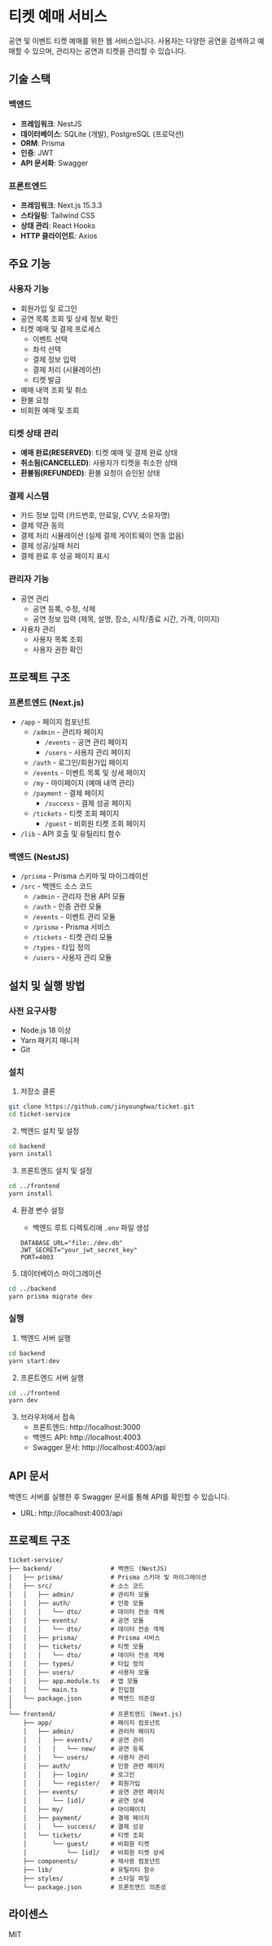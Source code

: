 # 티켓 예매 서비스

공연 및 이벤트 티켓 예매를 위한 웹 서비스입니다. 사용자는 다양한 공연을 검색하고 예매할 수 있으며, 관리자는 공연과 티켓을 관리할 수 있습니다.

## 기술 스택

### 백엔드
- **프레임워크**: NestJS
- **데이터베이스**: SQLite (개발), PostgreSQL (프로덕션)
- **ORM**: Prisma
- **인증**: JWT
- **API 문서화**: Swagger

### 프론트엔드
- **프레임워크**: Next.js 15.3.3
- **스타일링**: Tailwind CSS
- **상태 관리**: React Hooks
- **HTTP 클라이언트**: Axios

## 주요 기능

### 사용자 기능
- 회원가입 및 로그인
- 공연 목록 조회 및 상세 정보 확인
- 티켓 예매 및 결제 프로세스
  - 이벤트 선택
  - 좌석 선택
  - 결제 정보 입력
  - 결제 처리 (시뮬레이션)
  - 티켓 발급
- 예매 내역 조회 및 취소
- 환불 요청
- 비회원 예매 및 조회

### 티켓 상태 관리
- **예매 완료(RESERVED)**: 티켓 예매 및 결제 완료 상태
- **취소됨(CANCELLED)**: 사용자가 티켓을 취소한 상태
- **환불됨(REFUNDED)**: 환불 요청이 승인된 상태

### 결제 시스템
- 카드 정보 입력 (카드번호, 만료일, CVV, 소유자명)
- 결제 약관 동의
- 결제 처리 시뮬레이션 (실제 결제 게이트웨이 연동 없음)
- 결제 성공/실패 처리
- 결제 완료 후 성공 페이지 표시

### 관리자 기능
- 공연 관리
  - 공연 등록, 수정, 삭제
  - 공연 정보 입력 (제목, 설명, 장소, 시작/종료 시간, 가격, 이미지)
- 사용자 관리
  - 사용자 목록 조회
  - 사용자 권한 확인



## 프로젝트 구조

### 프론트엔드 (Next.js)
- `/app` - 페이지 컴포넌트
  - `/admin` - 관리자 페이지
    - `/events` - 공연 관리 페이지
    - `/users` - 사용자 관리 페이지
  - `/auth` - 로그인/회원가입 페이지
  - `/events` - 이벤트 목록 및 상세 페이지
  - `/my` - 마이페이지 (예매 내역 관리)
  - `/payment` - 결제 페이지
    - `/success` - 결제 성공 페이지
  - `/tickets` - 티켓 조회 페이지
    - `/guest` - 비회원 티켓 조회 페이지
- `/lib` - API 호출 및 유틸리티 함수

### 백엔드 (NestJS)
- `/prisma` - Prisma 스키마 및 마이그레이션
- `/src` - 백엔드 소스 코드
  - `/admin` - 관리자 전용 API 모듈
  - `/auth` - 인증 관련 모듈
  - `/events` - 이벤트 관리 모듈
  - `/prisma` - Prisma 서비스
  - `/tickets` - 티켓 관리 모듈
  - `/types` - 타입 정의
  - `/users` - 사용자 관리 모듈

## 설치 및 실행 방법

### 사전 요구사항
- Node.js 18 이상
- Yarn 패키지 매니저
- Git

### 설치

1. 저장소 클론
```bash
git clone https://github.com/jinyounghwa/ticket.git
cd ticket-service
```

2. 백엔드 설치 및 설정
```bash
cd backend
yarn install
```

3. 프론트엔드 설치 및 설정
```bash
cd ../frontend
yarn install
```

4. 환경 변수 설정
   - 백엔드 루트 디렉토리에 `.env` 파일 생성
   ```
   DATABASE_URL="file:./dev.db"
   JWT_SECRET="your_jwt_secret_key"
   PORT=4003
   ```

5. 데이터베이스 마이그레이션
```bash
cd ../backend
yarn prisma migrate dev
```

### 실행

1. 백엔드 서버 실행
```bash
cd backend
yarn start:dev
```

2. 프론트엔드 서버 실행
```bash
cd ../frontend
yarn dev
```

3. 브라우저에서 접속
   - 프론트엔드: http://localhost:3000
   - 백엔드 API: http://localhost:4003
   - Swagger 문서: http://localhost:4003/api

## API 문서

백엔드 서버를 실행한 후 Swagger 문서를 통해 API를 확인할 수 있습니다.
- URL: http://localhost:4003/api

## 프로젝트 구조

```
ticket-service/
├── backend/                # 백엔드 (NestJS)
│   ├── prisma/             # Prisma 스키마 및 마이그레이션
│   ├── src/                # 소스 코드
│   │   ├── admin/          # 관리자 모듈
│   │   ├── auth/           # 인증 모듈
│   │   │   └── dto/        # 데이터 전송 객체
│   │   ├── events/         # 공연 모듈
│   │   │   └── dto/        # 데이터 전송 객체
│   │   ├── prisma/         # Prisma 서비스
│   │   ├── tickets/        # 티켓 모듈
│   │   │   └── dto/        # 데이터 전송 객체
│   │   ├── types/          # 타입 정의
│   │   ├── users/          # 사용자 모듈
│   │   ├── app.module.ts   # 앱 모듈
│   │   └── main.ts         # 진입점
│   └── package.json        # 백엔드 의존성
│
└── frontend/               # 프론트엔드 (Next.js)
    ├── app/                # 페이지 컴포넌트
    │   ├── admin/          # 관리자 페이지
    │   │   ├── events/     # 공연 관리
    │   │   │   └── new/    # 공연 등록
    │   │   └── users/      # 사용자 관리
    │   ├── auth/           # 인증 관련 페이지
    │   │   ├── login/      # 로그인
    │   │   └── register/   # 회원가입
    │   ├── events/         # 공연 관련 페이지
    │   │   └── [id]/       # 공연 상세
    │   ├── my/             # 마이페이지
    │   ├── payment/        # 결제 페이지
    │   │   └── success/    # 결제 성공
    │   └── tickets/        # 티켓 조회
    │       └── guest/      # 비회원 티켓
    │           └── [id]/   # 비회원 티켓 상세
    ├── components/         # 재사용 컴포넌트
    ├── lib/                # 유틸리티 함수
    ├── styles/             # 스타일 파일
    └── package.json        # 프론트엔드 의존성
```

## 라이센스

MIT
